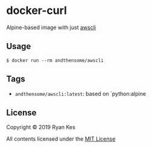 # docker-curl
Alpine-based image with just [awscli](https://aws.amazon.com/cli/)

## Usage

```console
$ docker run --rm andthensome/awscli
```

## Tags

* `andthensome/awscli:latest`: based on `python:alpine

## License

Copyright © 2019 Ryan Kes

All contents licensed under the [MIT License](LICENSE)
